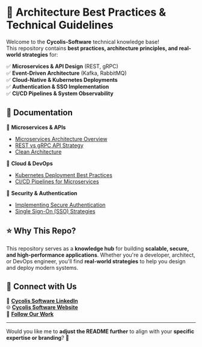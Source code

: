 # 🚀 Architecture Best Practices & Technical Guidelines  

Welcome to the **Cycolis-Software** technical knowledge base!  
This repository contains **best practices, architecture principles, and real-world strategies** for:  

✅ **Microservices & API Design** (REST, gRPC)  
✅ **Event-Driven Architecture** (Kafka, RabbitMQ)  
✅ **Cloud-Native & Kubernetes Deployments**  
✅ **Authentication & SSO Implementation**  
✅ **CI/CD Pipelines & System Observability**  

## 📂 Documentation  

📌 **Microservices & APIs**  
- [Microservices Architecture Overview](docs/microservices-overview.md)  
- [REST vs gRPC API Strategy](docs/rest-vs-grpc.md)
- [Clean Architecture](docs/clean-architecture.md)

📌 **Cloud & DevOps**  
- [Kubernetes Deployment Best Practices](docs/kubernetes-best-practices.md)  
- [CI/CD Pipelines for Microservices](docs/ci-cd-best-practices.md)  

📌 **Security & Authentication**  
- [Implementing Secure Authentication](docs/authentication.md)  
- [Single Sign-On (SSO) Strategies](docs/sso-strategy.md)  

## ⭐ Why This Repo?
This repository serves as a **knowledge hub** for building **scalable, secure, and high-performance applications**. Whether you're a developer, architect, or DevOps engineer, you'll find **real-world strategies** to help you design and deploy modern systems.  

## 🔗 Connect with Us  
💼 **[Cycolis Software LinkedIn](https://www.linkedin.com/company/cycolis-software)**  
🌐 **[Cycolis Software Website](https://cycolis-software.ro/home)**  
🚀 **[Follow Our Work](https://github.com/Cycolis-Software)**  

---

Would you like me to **adjust the README further** to align with your **specific expertise or branding**? 🚀

